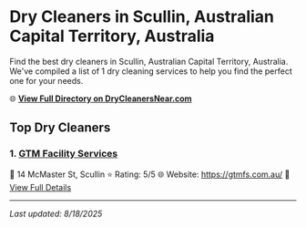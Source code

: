 # Dry Cleaners in Scullin, Australian Capital Territory, Australia

Find the best dry cleaners in Scullin, Australian Capital Territory, Australia. We've compiled a list of 1 dry cleaning services to help you find the perfect one for your needs.

🌐 **[View Full Directory on DryCleanersNear.com](https://drycleanersnear.com/city/Australia/Australian%20Capital%20Territory/Scullin)**

## Top Dry Cleaners

### 1. [GTM Facility Services](https://drycleanersnear.com/dryCleaner/68a289ace025a3a8d28d3ccf/gtm-facility-services)
📍 14 McMaster St, Scullin
⭐ Rating: 5/5
🌐 Website: https://gtmfs.com.au/
🔗 [View Full Details](https://drycleanersnear.com/dryCleaner/68a289ace025a3a8d28d3ccf/gtm-facility-services)


---

*Last updated: 8/18/2025*
